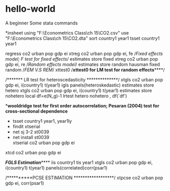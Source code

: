 # hello-world
A beginner
Some stata commands

*insheet using "F:\Econometrics Class\ch 15\CO2.csv"
use "F:\Econometrics Class\ch 15\CO2.dta"
sort country1 year1
tsset country1 year1

regress  co2 urban pop gdp ei
xtreg co2 urban pop gdp ei, fe /*Fixed effects model; F test for fixed effects*/
	estimates store fixed
xtreg co2 urban pop gdp ei, re /*Random effects model*/
	estimates store random
	hausman fixed random /*FEM V.S REM*/
xttest0 /******xttest0 for LM test for random effects**********/

/******* LR test for heteroscedasticity **************/
xtgls co2 urban pop gdp ei, i(country1) t(year1) igls panels(heteroskedastic)
	estimates store hetero
 xtgls co2 urban pop gdp ei, i(country1) t(year1)
	estimates store nohetero
local df=e(N_g)-1
lrtest hetero nohetero , df(`df')

*****wooldridge test for first order autocorrelation; Pesaran (2004) test for cross-sectional dependence****
* tsset country1 year1, year1ly
* findit xtserial
* net sj 3-2 st0039         
* net install st0039        
xtserial co2 urban pop gdp ei

xtcd co2 urban pop gdp ei

*****FGLS Estimation*********
iis country1
tis year1
xtgls co2 urban pop gdp ei, i(country1) t(year1) panels(correlated)corr(psar1)


/**********PCSE ESTIMATION ******************/
xtpcse co2 urban pop gdp ei, corr(psar1)
